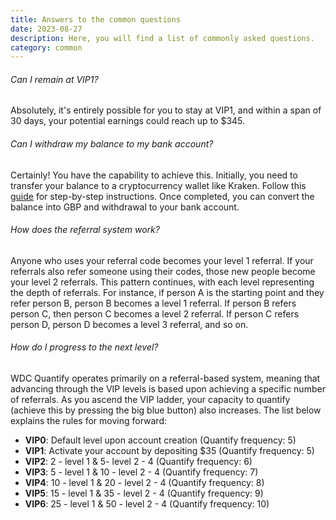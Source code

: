 ```yaml
---
title: Answers to the common questions
date: 2023-08-27
description: Here, you will find a list of commonly asked questions.
category: common
---
```


###### Can I remain at VIP1?
Absolutely, it's entirely possible for you to stay at VIP1, and within a span of 30 days, your potential earnings could reach up to $345.

###### Can I withdraw my balance to my bank account?
Certainly! You have the capability to achieve this. Initially, you need to transfer your balance to a cryptocurrency wallet like Kraken. Follow this [guide](/posts/wdc-to-kraken/) for step-by-step instructions. Once completed, you can convert the balance into GBP and withdrawal to your bank account.

###### How does the referral system work?
Anyone who uses your referral code becomes your level 1 referral. If your referrals also refer someone using their codes, those new people become your level 2 referrals. This pattern continues, with each level representing the depth of referrals. For instance, if person A is the starting point and they refer person B, person B becomes a level 1 referral. If person B refers person C, then person C becomes a level 2 referral. If person C refers person D, person D becomes a level 3 referral, and so on. 

###### How do I progress to the next level?
WDC Quantify operates primarily on a referral-based system, meaning that advancing through the VIP levels is based upon achieving a specific number of referrals. As you ascend the VIP ladder, your capacity to quantify (achieve this by pressing the big blue button) also increases. The list below explains the rules for moving forward:
 - **VIP0**: Default level upon account creation (Quantify frequency: 5)
 - **VIP1**: Activate your account by depositing $35 (Quantify frequency: 5)
 - **VIP2**: 2 - level 1 &amp; 5-  level 2 - 4 (Quantify frequency: 6)
 - **VIP3**: 5 - level 1 &amp; 10 - level 2 - 4 (Quantify frequency: 7)
 - **VIP4**: 10 - level 1 &amp; 20 - level 2 - 4 (Quantify frequency: 8)
 - **VIP5**: 15 - level 1 &amp; 35 - level 2 - 4 (Quantify frequency: 9)
 - **VIP6**: 25 - level 1 &amp; 50 - level 2 - 4 (Quantify frequency: 10)
